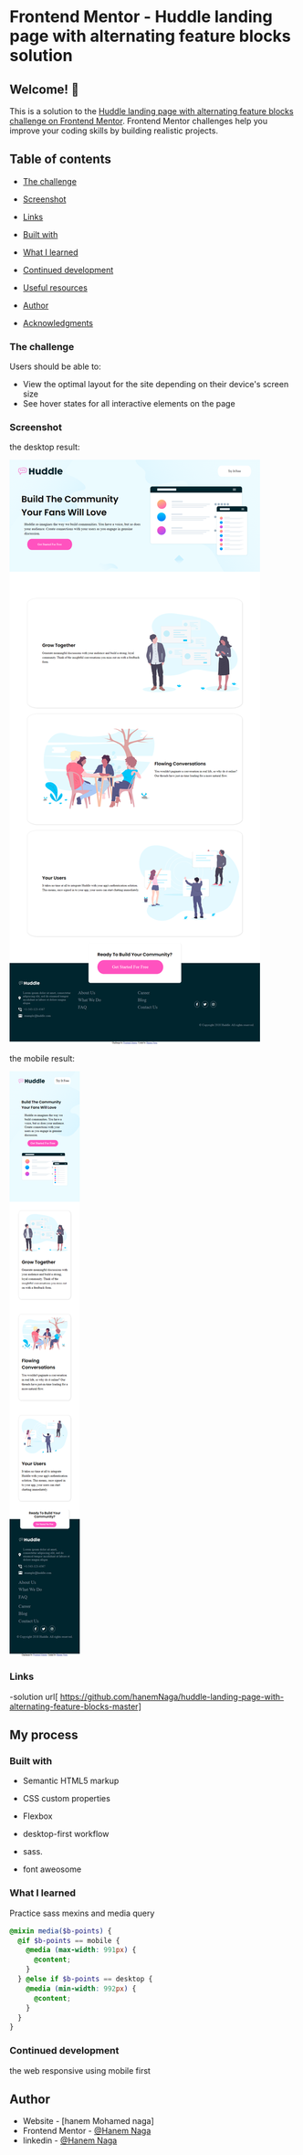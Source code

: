 # Frontend Mentor - Huddle landing page with alternating feature blocks solution

## Welcome! 👋

This is a solution to the [Huddle landing page with alternating feature blocks challenge on Frontend Mentor](https://www.frontendmentor.io/challenges/huddle-landing-page-with-alternating-feature-blocks-5ca5f5981e82137ec91a5100). Frontend Mentor challenges help you improve your coding skills by building realistic projects.

## Table of contents

- [The challenge](#the-challenge)
- [Screenshot](#screenshot)
- [Links](#links)

- [Built with](#built-with)
- [What I learned](#what-i-learned)
- [Continued development](#continued-development)
- [Useful resources](#useful-resources)
- [Author](#author)
- [Acknowledgments](#acknowledgments)

### The challenge

Users should be able to:

- View the optimal layout for the site depending on their device's screen size
- See hover states for all interactive elements on the page

### Screenshot

the desktop result:

![](./design-results/desktop-design.png)

the mobile result:


![](./design-results/mobile-design.png)

### Links

-solution url[ https://github.com/hanemNaga/huddle-landing-page-with-alternating-feature-blocks-master]

## My process

### Built with

- Semantic HTML5 markup
- CSS custom properties
- Flexbox

- desktop-first workflow
- sass.
- font aweosome

### What I learned

Practice sass mexins and media query

```scss
@mixin media($b-points) {
  @if $b-points == mobile {
    @media (max-width: 991px) {
      @content;
    }
  } @else if $b-points == desktop {
    @media (min-width: 992px) {
      @content;
    }
  }
}
```



### Continued development

the web responsive using mobile first


## Author

- Website - [hanem Mohamed  naga]
- Frontend Mentor - [@Hanem Naga](https://www.frontendmentor.io/profile/hanemNaga)
- linkedin - [@Hanem Naga](https://www.linkedin.com/in/hanem-naga/)

